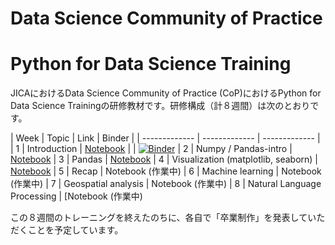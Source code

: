 # Data Science Community of Practice
# Python for Data Science Training

JICAにおけるData Science Community of Practice (CoP)におけるPython for Data Science Trainingの研修教材です。研修構成（計８週間）は次のとおりです。

| Week  | Topic | Link |  Binder |
| ------------- | ------------- | ------------- |
| 1 | Introduction | [Notebook](https://github.com/hiroyokoi/DataSceienceCoP_Python_for_Data_Science/blob/master/Week1/Week1-Intro.ipynb) | | [![Binder](https://mybinder.org/badge_logo.svg)](https://mybinder.org/v2/gh/hiroyokoi/DataSceienceCoP_Python_for_Data_Science.git/master?filepath=Week1%2FWeek1-Intro.ipynb)
| 2 | Numpy / Pandas-intro  | [Notebook](https://github.com/hiroyokoi/DataSceienceCoP_Python_for_Data_Science/blob/master/Week2/Week2-Numpy-Pandas.ipynb)
| 3 | Pandas | [Notebook](https://github.com/hiroyokoi/DataSceienceCoP_Python_for_Data_Science/blob/master/Week3/Week3-Pandas.ipynb)
| 4 | Visualization (matplotlib, seaborn) | [Notebook](https://github.com/hiroyokoi/DataSceienceCoP_Python_for_Data_Science/blob/master/Week4/Week4-Visualization.ipynb)
| 5 | Recap | Notebook (作業中)
| 6 | Machine learning | Notebook (作業中)
| 7 | Geospatial analysis | Notebook (作業中)
| 8 | Natural Language Processing | [Notebook (作業中)

この８週間のトレーニングを終えたのちに、各自で「卒業制作」を発表していただくことを予定しています。
